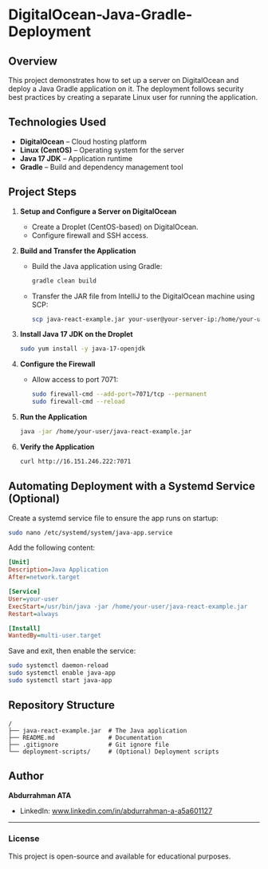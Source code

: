 # DigitalOcean-Java-Gradle-Deployment
## Overview
This project demonstrates how to set up a server on DigitalOcean and deploy a Java Gradle application on it. The deployment follows security best practices by creating a separate Linux user for running the application.

## Technologies Used
- **DigitalOcean** – Cloud hosting platform
- **Linux (CentOS)** – Operating system for the server
- **Java 17 JDK** – Application runtime
- **Gradle** – Build and dependency management tool

## Project Steps
1. **Setup and Configure a Server on DigitalOcean**
   - Create a Droplet (CentOS-based) on DigitalOcean.
   - Configure firewall and SSH access.

2. **Build and Transfer the Application**
   - Build the Java application using Gradle:
     ```bash
     gradle clean build
     ```
   - Transfer the JAR file from IntelliJ to the DigitalOcean machine using SCP:
     ```bash
     scp java-react-example.jar your-user@your-server-ip:/home/your-user/
     ```

3. **Install Java 17 JDK on the Droplet**
   ```bash
   sudo yum install -y java-17-openjdk
   ```

4. **Configure the Firewall**
   - Allow access to port 7071:
     ```bash
     sudo firewall-cmd --add-port=7071/tcp --permanent
     sudo firewall-cmd --reload
     ```

5. **Run the Application**
   ```bash
   java -jar /home/your-user/java-react-example.jar
   ```

6. **Verify the Application**
   ```bash
   curl http://16.151.246.222:7071
   ```

## Automating Deployment with a Systemd Service (Optional)
Create a systemd service file to ensure the app runs on startup:
```bash
sudo nano /etc/systemd/system/java-app.service
```
Add the following content:
```ini
[Unit]
Description=Java Application
After=network.target

[Service]
User=your-user
ExecStart=/usr/bin/java -jar /home/your-user/java-react-example.jar
Restart=always

[Install]
WantedBy=multi-user.target
```
Save and exit, then enable the service:
```bash
sudo systemctl daemon-reload
sudo systemctl enable java-app
sudo systemctl start java-app
```

## Repository Structure
```
/
├── java-react-example.jar  # The Java application
├── README.md               # Documentation
├── .gitignore              # Git ignore file
└── deployment-scripts/     # (Optional) Deployment scripts
```

## Author
**Abdurrahman ATA**
- LinkedIn: www.linkedin.com/in/abdurrahman-a-a5a601127
---
### License
This project is open-source and available for educational purposes.

